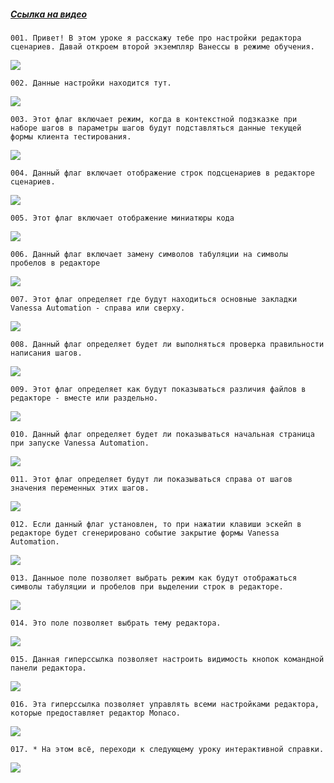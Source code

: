 ﻿##### [Ссылка на видео](https://youtu.be/MYeyI_4MPTY)

	001. Привет! В этом уроке я расскажу тебе про настройки редактора сценариев. Давай откроем второй экземпляр Ванессы в режиме обучения.

![](https://vanessa-files.do.bit-erp.ru/Doc/1.2.040.1/MD/Глава02/images/000_ЗакладкаСервисVanessaEditor.png)

	002. Данные настройки находится тут.

![](https://vanessa-files.do.bit-erp.ru/Doc/1.2.040.1/MD/Глава02/images/007_ЗакладкаСервисVanessaEditor.png)

	003. Этот флаг включает режим, когда в контекстной подзказке при наборе шагов в параметры шагов будут подставляться данные текущей формы клиента тестирования.

![](https://vanessa-files.do.bit-erp.ru/Doc/1.2.040.1/MD/Глава02/images/012_ЗакладкаСервисVanessaEditor.png)

	004. Данный флаг включает отображение строк подсценариев в редакторе сценариев.

![](https://vanessa-files.do.bit-erp.ru/Doc/1.2.040.1/MD/Глава02/images/017_ЗакладкаСервисVanessaEditor.png)

	005. Этот флаг включает отображение миниатюры кода

![](https://vanessa-files.do.bit-erp.ru/Doc/1.2.040.1/MD/Глава02/images/022_ЗакладкаСервисVanessaEditor.png)

	006. Данный флаг включает замену символов табуляции на символы пробелов в редакторе

![](https://vanessa-files.do.bit-erp.ru/Doc/1.2.040.1/MD/Глава02/images/027_ЗакладкаСервисVanessaEditor.png)

	007. Этот флаг определяет где будут находиться основные закладки Vanessa Automation - справа или сверху.

![](https://vanessa-files.do.bit-erp.ru/Doc/1.2.040.1/MD/Глава02/images/032_ЗакладкаСервисVanessaEditor.png)

	008. Данный флаг определяет будет ли выполняться проверка правильности написания шагов.

![](https://vanessa-files.do.bit-erp.ru/Doc/1.2.040.1/MD/Глава02/images/037_ЗакладкаСервисVanessaEditor.png)

	009. Этот флаг определяет как будут показываться различия файлов в редакторе - вместе или раздельно.

![](https://vanessa-files.do.bit-erp.ru/Doc/1.2.040.1/MD/Глава02/images/042_ЗакладкаСервисVanessaEditor.png)

	010. Данный флаг определяет будет ли показываться начальная страница при запуске Vanessa Automation.

![](https://vanessa-files.do.bit-erp.ru/Doc/1.2.040.1/MD/Глава02/images/047_ЗакладкаСервисVanessaEditor.png)

	011. Этот флаг определяет будут ли показываться справа от шагов значения переменных этих шагов.

![](https://vanessa-files.do.bit-erp.ru/Doc/1.2.040.1/MD/Глава02/images/052_ЗакладкаСервисVanessaEditor.png)

	012. Если данный флаг установлен, то при нажатии клавиши эскейп в редакторе будет сгенерировано событие закрытие формы Vanessa Automation.

![](https://vanessa-files.do.bit-erp.ru/Doc/1.2.040.1/MD/Глава02/images/057_ЗакладкаСервисVanessaEditor.png)

	013. Данныое поле позволяет выбрать режим как будут отображаться символы табуляции и пробелов при выделении строк в редакторе.

![](https://vanessa-files.do.bit-erp.ru/Doc/1.2.040.1/MD/Глава02/images/062_ЗакладкаСервисVanessaEditor.png)

	014. Это поле позволяет выбрать тему редактора.

![](https://vanessa-files.do.bit-erp.ru/Doc/1.2.040.1/MD/Глава02/images/067_ЗакладкаСервисVanessaEditor.png)

	015. Данная гиперссылка позволяет настроить видимость кнопок командной панели редактора.

![](https://vanessa-files.do.bit-erp.ru/Doc/1.2.040.1/MD/Глава02/images/072_ЗакладкаСервисVanessaEditor.png)

	016. Эта гиперссылка позволяет управлять всеми настройками редактора, которые предоставляет редактор Monaco.

![](https://vanessa-files.do.bit-erp.ru/Doc/1.2.040.1/MD/Глава02/images/077_ЗакладкаСервисVanessaEditor.png)

	017. * На этом всё, переходи к следующему уроку интерактивной справки.

![](https://vanessa-files.do.bit-erp.ru/Doc/1.2.040.1/MD/Глава02/images/080_ЗакладкаСервисVanessaEditor.png)
